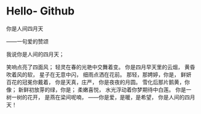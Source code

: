 # Hello- Github 
你是人间四月天

——一句爱的赞颂

我说你是人间的四月天；

笑响点亮了四面风；
轻灵在春的光艳中交舞着变。
你是四月早天里的云烟，
黄昏吹着风的软，
星子在无意中闪，
细雨点洒在花前。
那轻，那娉婷，你是，
鲜妍百花的冠冕你戴着，
你是天真，庄严，
你是夜夜的月圆。
雪化后那片鹅黄，你像；
新鲜初放芽的绿，你是；
柔嫩喜悦，
水光浮动着你梦期待中白莲。
你是一树一树的花开，
是燕在梁间呢喃，
——你是爱，是暖，是希望，
你是人间的四月天！
